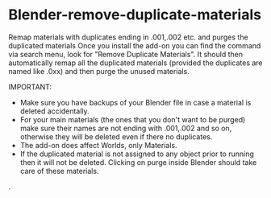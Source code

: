 # Blender-remove-duplicate-materials
Remap materials with duplicates ending in .001,.002 etc. and purges the duplicated materials
Once you install the add-on you can find the command via search menu, look for "Remove Duplicate Materials". It should then automatically remap all the duplicated materials (provided the duplicates are named like <materialname>.0xx) and then purge the unused materials.

IMPORTANT: 

<ul>
  <li>Make sure you have backups of your Blender file in case a material is deleted accidentally.</li>
  <li>For your main materials (the ones that you don't want to be purged) make sure their names are not ending with .001,.002 and so on, otherwise they will be deleted even if there no duplicates.</li>
  <li>The add-on does affect Worlds, only Materials.</li>
  <li>If the duplicated material is not assigned to any object prior to running then it will not be deleted. Clicking on purge inside Blender should take care of these materials.</li>
</ul>

  
 
.
